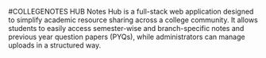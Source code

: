 #COLLEGENOTES HUB
Notes Hub is a full-stack web application designed to simplify academic resource sharing across a college community. It allows students to easily access semester-wise and branch-specific notes and previous year question papers (PYQs), while administrators can manage uploads in a structured way.



